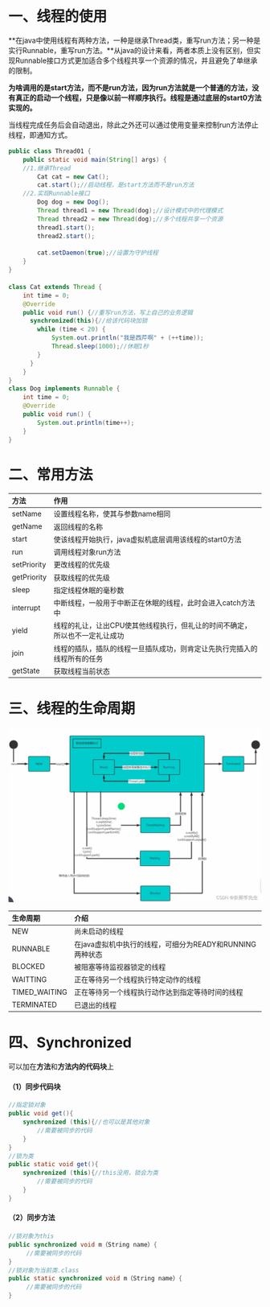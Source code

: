 # 一、线程的使用
**在java中使用线程有两种方法，一种是继承Thread类，重写run方法；另一种是实行Runnable，重写run方法。**从java的设计来看，两者本质上没有区别，但实现Runnable接口方式更加适合多个线程共享一个资源的情况，并且避免了单继承的限制。

**为啥调用的是start方法，而不是run方法，因为run方法就是一个普通的方法，没有真正的启动一个线程，只是像以前一样顺序执行。线程是通过底层的start0方法实现的。**

当线程完成任务后会自动退出，除此之外还可以通过使用变量来控制run方法停止线程，即通知方式。

```java
public class Thread01 {
    public static void main(String[] args) {
    //1.继承Thread
        Cat cat = new Cat();
        cat.start();//启动线程，是start方法而不是run方法
    //2.实现Runnable接口
        Dog dog = new Dog();
        Thread thread1 = new Thread(dog);//设计模式中的代理模式
        Thread thread2 = new Thread(dog);//多个线程共享一个资源
        thread1.start();
        thread2.start();
        
        cat.setDaemon(true);//设置为守护线程
    }
}

class Cat extends Thread {
    int time = 0;
    @Override
    public void run() {//重写run方法，写上自己的业务逻辑
      synchronized(this){//给该代码块加锁
        while (time < 20) {
            System.out.println("我是西芹啊" + (++time));
            Thread.sleep(1000);//休眠1秒
        }
      }
    }
}
class Dog implements Runnable {
    int time = 0;
    @Override
    public void run() {
        System.out.println(time++);
    }
}
```

# 二、常用方法

| 方法        | 作用                                                         |
| :---------- | :----------------------------------------------------------- |
| setName     | 设置线程名称，使其与参数name相同                             |
| getName     | 返回线程的名称                                               |
| start       | 使该线程开始执行，java虚拟机底层调用该线程的start0方法       |
| run         | 调用线程对象run方法                                          |
| setPriority | 更改线程的优先级                                             |
| getPriority | 获取线程的优先级                                             |
| sleep       | 指定线程休眠的毫秒数                                         |
| interrupt   | 中断线程，一般用于中断正在休眠的线程，此时会进入catch方法中  |
| yield       | 线程的礼让，让出CPU使其他线程执行，但礼让的时间不确定，所以也不一定礼让成功 |
| join        | 线程的插队，插队的线程一旦插队成功，则肯定让先执行完插入的线程所有的任务 |
| getState    | 获取线程当前状态                                             |

# 三、线程的生命周期

![img](images/watermark,type_d3F5LXplbmhlaQ,shadow_50,text_Q1NETiBA5aWI5pav5p2O5YWI55Sf,size_20,color_FFFFFF,t_70,g_se,x_16.png)

| 生命周期      | 介绍                                                     |
| :------------ | :------------------------------------------------------- |
| NEW           | 尚未启动的线程                                           |
| RUNNABLE      | 在java虚拟机中执行的线程，可细分为READY和RUNNING两种状态 |
| BLOCKED       | 被阻塞等待监视器锁定的线程                               |
| WAITTING      | 正在等待另一个线程执行特定动作的线程                     |
| TIMED_WAITING | 正在等待另一个线程执行动作达到指定等待时间的线程         |
| TERMINATED    | 已退出的线程                                             |

# 四、Synchronized

可以加在**方法**和**方法内的代码块**上

#### （1）同步代码块

```java
//指定锁对象
public void get(){
    synchronized (this){//也可以是其他对象
        //需要被同步的代码
    }
}
//锁为类
public static void get(){
    synchronized (this){//this没用，锁会为类
        //需要被同步的代码
    }
}
```

#### （2）同步方法  

```java
//锁对象为this
public synchronized void m（String name）{
     //需要被同步的代码
}
//锁对象为当前类.class
public static synchronized void m（String name）{
     //需要被同步的代码
}
```
